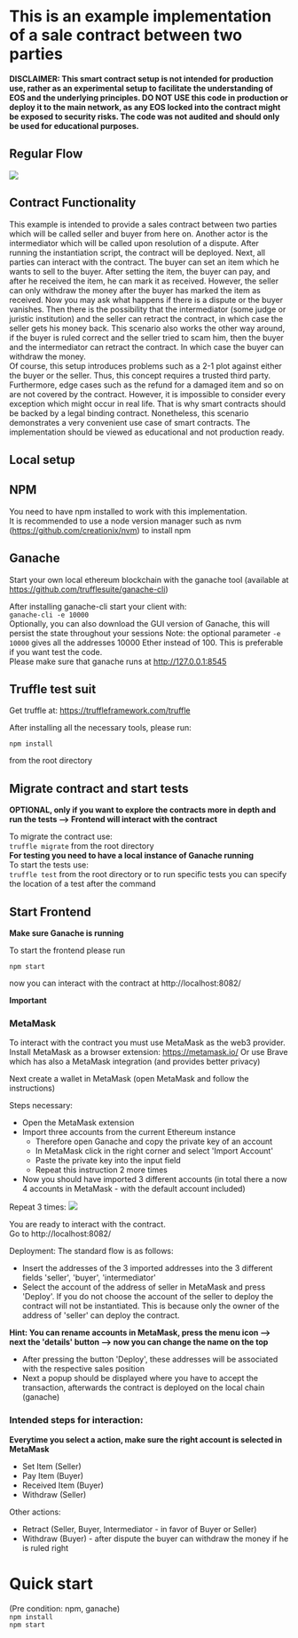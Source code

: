 # This is an example implementation of a sale contract between two parties

**DISCLAIMER: This smart contract setup is not intended for production use, rather as an experimental setup 
to facilitate the understanding of EOS and the underlying principles. DO NOT USE this code in production or deploy it 
to the main network, as any EOS locked into the contract might be exposed to security risks. The code was not audited and 
should only be used for educational purposes.**

## Regular Flow
![](instructions.gif)

## Contract Functionality
This example is intended to provide a sales contract between two parties which will be called seller and buyer from here on. Another actor is the intermediator which will be called upon resolution of a dispute. After running the instantiation script, the contract will be deployed. Next, all parties can interact with the contract. The buyer can set an item which he wants to sell to the buyer. After setting the item, the buyer can pay, and after he received the item, he can mark it as received. However, the seller can only withdraw the money after the buyer has marked the item as received. Now you may ask what happens if there is a dispute or the buyer vanishes. Then there is the possibility that the intermediator (some judge or juristic institution) and the seller can retract the contract, in which case the seller gets his money back. This scenario also works the other way around, if the buyer is ruled correct and the seller tried to scam him, then the buyer and the intermediator can retract the contract. In which case the buyer can withdraw the money.   
Of course, this setup introduces problems such as a 2-1 plot against either the buyer or the seller. Thus, this concept requires a trusted third party. Furthermore, edge cases such as the refund for a damaged item and so on are not covered by the contract. However, it is impossible to consider every exception which might occur in real life. That is why smart contracts should be backed by a legal binding contract. Nonetheless, this scenario demonstrates a very convenient use case of smart contracts. The implementation should be viewed as educational and not production ready.

## Local setup

## NPM
You need to have npm installed to work with this implementation.  
It is recommended to use a node version manager such as nvm  (https://github.com/creationix/nvm) to install npm

## Ganache
Start your own local ethereum blockchain with the ganache tool (available at https://github.com/trufflesuite/ganache-cli)


After installing ganache-cli start your client with:  
`ganache-cli -e 10000`  
Optionally, you can also download the GUI version of Ganache, this will persist the state throughout your sessions
Note: the optional parameter `-e 10000` gives all the addresses 10000 Ether instead of 100. This is preferable if you want test the code.  
Please make sure that ganache runs at http://127.0.0.1:8545

## Truffle test suit
Get truffle at: https://truffleframework.com/truffle

After installing all the necessary tools, please run:  

`npm install`  

from the root directory  
  

## Migrate contract and start tests
**OPTIONAL, only if you want to explore the contracts more in depth and run the tests --> Frontend will interact with the contract**  

To migrate the contract use:  
`truffle migrate` from the root directory  
**For testing you need to have a local instance of Ganache running**  
To start the tests use:  
`truffle test` from the root directory or to run specific tests you can specify the location of a test after the command

## Start Frontend
**Make sure Ganache is running**

To start the frontend please run  
  
`npm start`  

now you can interact with the contract at http://localhost:8082/

**Important**
### MetaMask

To interact with the contract you must use MetaMask as the web3 provider.
Install MetaMask as a browser extension: https://metamask.io/
Or use Brave which has also a MetaMask integration (and provides better privacy)

Next create a wallet in MetaMask (open MetaMask and follow the instructions)

Steps necessary: 
- Open the MetaMask extension
- Import three accounts from the current Ethereum instance
  - Therefore open Ganache and copy the private key of an account
  - In MetaMask click in the right corner and select 'Import Account'
  - Paste the private key into the input field
  - Repeat this instruction 2 more times
- Now you should have imported 3 different accounts (in total there a now 4 accounts in MetaMask - with the default account included)

Repeat 3 times:
![](metaMaskInstruction.gif)

You are ready to interact with the contract.  
Go to http://localhost:8082/  

Deployment:
The standard flow is as follows:
- Insert the addresses of the 3 imported addresses into the 3 different fields 'seller', 'buyer', 'intermediator'
- Select the account of the address of seller in MetaMask and press 'Deploy'. If you do not choose the account of the seller to deploy the contract will not be instantiated. This is because only the owner of the address of 'seller' can deploy the contract.

**Hint: You can rename accounts in MetaMask, press the menu icon --> next the 'details' button --> now you can change the name on the top**
- After pressing the button 'Deploy', these addresses will be associated with the respective sales position
- Next a popup should be displayed where you have to accept the transaction, afterwards the contract is deployed on the local chain (ganache)

### Intended steps for interaction: 
**Everytime you select a action, make sure the right account is selected in MetaMask**

- Set Item (Seller)
- Pay Item (Buyer)
- Received Item (Buyer)
- Withdraw (Seller)

Other actions:
- Retract (Seller, Buyer, Intermediator - in favor of Buyer or Seller)
- Withdraw (Buyer) - after dispute the buyer can withdraw the money if he is ruled right

# Quick start
(Pre condition: npm, ganache)  
`npm install`  
`npm start`